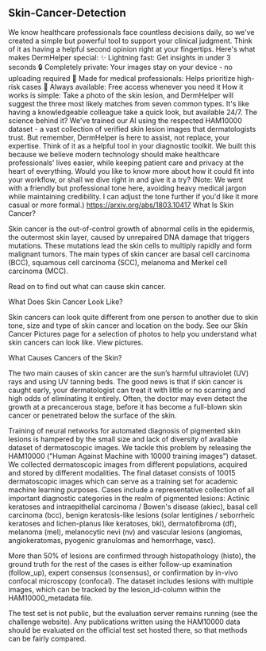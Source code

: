 ## Skin-Cancer-Detection
We know healthcare professionals face countless decisions daily, so we've created a simple but powerful tool to support your clinical judgment. Think of it as having a helpful second opinion right at your fingertips.
Here's what makes DermHelper special:
✨ Lightning fast: Get insights in under 3 seconds
🔒 Completely private: Your images stay on your device - no uploading required
🏥 Made for medical professionals: Helps prioritize high-risk cases
🤝 Always available: Free access whenever you need it
How it works is simple: Take a photo of the skin lesion, and DermHelper will suggest the three most likely matches from seven common types. It's like having a knowledgeable colleague take a quick look, but available 24/7.
The science behind it? We've trained our AI using the respected HAM10000 dataset - a vast collection of verified skin lesion images that dermatologists trust. But remember, DermHelper is here to assist, not replace, your expertise. Think of it as a helpful tool in your diagnostic toolkit.
We built this because we believe modern technology should make healthcare professionals' lives easier, while keeping patient care and privacy at the heart of everything.
Would you like to know more about how it could fit into your workflow, or shall we dive right in and give it a try?
(Note: We went with a friendly but professional tone here, avoiding heavy medical jargon while maintaining credibility. I can adjust the tone further if you'd like it more casual or more formal.)
https://arxiv.org/abs/1803.10417
What Is Skin Cancer?

Skin cancer is the out-of-control growth of abnormal cells in the epidermis, the outermost skin layer, caused by unrepaired DNA damage that triggers mutations. These mutations lead the skin cells to multiply rapidly and form malignant tumors. The main types of skin cancer are basal cell carcinoma (BCC), squamous cell carcinoma (SCC), melanoma and Merkel cell carcinoma (MCC).

Read on to find out what can cause skin cancer.

What Does Skin Cancer Look Like?

Skin cancers can look quite different from one person to another due to skin tone, size and type of skin cancer and location on the body. See our Skin Cancer Pictures page for a selection of photos to help you understand what skin cancers can look like. View pictures.

What Causes Cancers of the Skin?

The two main causes of skin cancer are the sun’s harmful ultraviolet (UV) rays and using UV tanning beds. The good news is that if skin cancer is caught early, your dermatologist can treat it with little or no scarring and high odds of eliminating it entirely. Often, the doctor may even detect the growth at a precancerous stage, before it has become a full-blown skin cancer or penetrated below the surface of the skin.

Training of neural networks for automated diagnosis of pigmented skin lesions is hampered by the small size and lack of diversity of available dataset of dermatoscopic images. We tackle this problem by releasing the HAM10000 ("Human Against Machine with 10000 training images") dataset. We collected dermatoscopic images from different populations, acquired and stored by different modalities. The final dataset consists of 10015 dermatoscopic images which can serve as a training set for academic machine learning purposes. Cases include a representative collection of all important diagnostic categories in the realm of pigmented lesions: Actinic keratoses and intraepithelial carcinoma / Bowen's disease (akiec), basal cell carcinoma (bcc), benign keratosis-like lesions (solar lentigines / seborrheic keratoses and lichen-planus like keratoses, bkl), dermatofibroma (df), melanoma (mel), melanocytic nevi (nv) and vascular lesions (angiomas, angiokeratomas, pyogenic granulomas and hemorrhage, vasc).

More than 50% of lesions are confirmed through histopathology (histo), the ground truth for the rest of the cases is either follow-up examination (follow_up), expert consensus (consensus), or confirmation by in-vivo confocal microscopy (confocal). The dataset includes lesions with multiple images, which can be tracked by the lesion_id-column within the HAM10000_metadata file.

The test set is not public, but the evaluation server remains running (see the challenge website). Any publications written using the HAM10000 data should be evaluated on the official test set hosted there, so that methods can be fairly compared.









